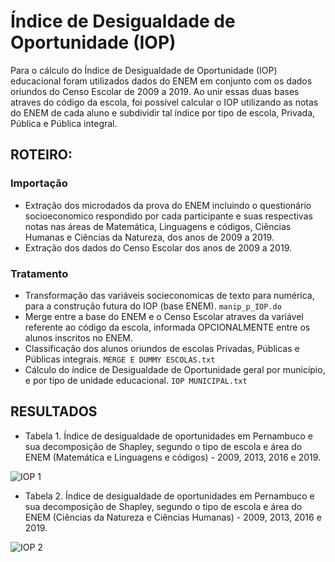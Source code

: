 # Índice de Desigualdade de Oportunidade (IOP)


Para o cálculo do Índice de Desigualdade de Oportunidade (IOP) educacional foram utilizados dados do ENEM em conjunto com os dados oriundos do Censo Escolar de 2009 a 2019. Ao unir essas duas bases atraves do código da escola, foi possível calcular o IOP utilizando as notas do ENEM de cada aluno e subdividir tal índice por tipo de escola, Privada, Pública e Pública integral. 

## ROTEIRO:

### Importação
- Extração dos microdados da prova do ENEM incluindo o questionário socioeconomico respondido por cada participante e suas respectivas notas nas áreas de Matemática, Linguagens e códigos, Ciências Humanas e Ciências da Natureza, dos anos de 2009 a 2019.
- Extração dos dados do Censo Escolar dos anos de 2009 a 2019.

### Tratamento
- Transformação das variáveis socieconomicas de texto para numérica, para a construção futura do IOP (base ENEM). `manip_p_IOP.do`
- Merge entre a base do ENEM e o Censo Escolar atraves da variável referente ao código da escola, informada OPCIONALMENTE entre os alunos inscritos no ENEM. 
- Classificação dos alunos oriundos de escolas Privadas, Públicas e Públicas integrais. `MERGE E DUMMY ESCOLAS.txt`
- Cálculo do índice de Desigualdade de Oportunidade geral por município, e por tipo de unidade educacional. `IOP MUNICIPAL.txt` 

## RESULTADOS 

- Tabela 1. Índice de desigualdade de oportunidades em Pernambuco e sua decomposição de Shapley, segundo o tipo de escola e área do ENEM (Matemática e Linguagens e códigos) - 2009, 2013, 2016 e 2019.

![IOP 1](https://user-images.githubusercontent.com/123265569/213969095-94ca4cf1-0df0-4713-ba59-05a98691de2f.png)

- Tabela 2. Índice de desigualdade de oportunidades em Pernambuco e sua decomposição de Shapley, segundo o tipo de escola e área do ENEM (Ciências da Natureza e Ciências Humanas) - 2009, 2013, 2016 e 2019.

![IOP 2](https://user-images.githubusercontent.com/123265569/213969295-6df18e7e-c7d4-4496-9d9f-e187c23782d8.png)




